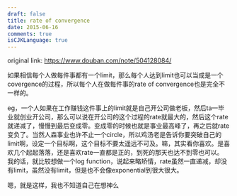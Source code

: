 ```yaml
---
draft: false
title: rate of convergence
date: 2015-06-16
comments: true
isCJKLanguage: true
---
```


original link: https://www.douban.com/note/504128084/

如果相信每个人做每件事都有一个limit，那么每个人达到limit也可以当成是一个covergence的过程，所以每个人在做每件事的rate of convergence也是完全不一样的。

eg，一个人如果在工作赚钱这件事上的limit就是自己开公司做老板，然后ta一毕业就创业开公司，那么可以说在开公司的这个过程的rate就最大的，然后这个rate就递减了，慢慢到最后变成零。变成零的时候也就是事业最高峰了，再之后就rate变负了。当然人森事业也许不止一个circle，所以鸡汤老是告诉你要突破自己的limit啊，设定一个目标啊，这个目标不要太遥远不可及。嘛，其实看你喜欢。是喜欢几个起起落落，还是喜欢rate一直都是正的，到死的那天也达不到零也可以。
我的话，就比较想做一个log function，说起来略矫情，rate虽然一直递减，却没有limit，虽然没有limit，但是也不会像exponential到很大很大。

嗯，就是这样，我也不知道自己在想神么
